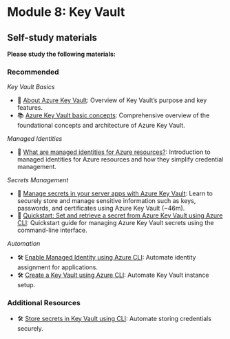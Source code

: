 # Module 8: Key Vault

## Self-study materials

**Please study the following materials:**

### Recommended

*Key Vault Basics*
- 📄 [About Azure Key Vault](https://learn.microsoft.com/en-us/azure/key-vault/general/overview): Overview of Key Vault’s purpose and key features.
- 📚 [Azure Key Vault basic concepts](https://docs.microsoft.com/en-us/azure/key-vault/general/basic-concepts): Comprehensive overview of the foundational concepts and architecture of Azure Key Vault.

*Managed Identities*
- 📄 [What are managed identities for Azure resources?](https://docs.microsoft.com/en-us/azure/active-directory/managed-identities-azure-resources/overview): Introduction to managed identities for Azure resources and how they simplify credential management.

*Secrets Management*
- 📄 [Manage secrets in your server apps with Azure Key Vault](https://docs.microsoft.com/en-us/learn/modules/manage-secrets-with-azure-key-vault/): Learn to securely store and manage sensitive information such as keys, passwords, and certificates using Azure Key Vault (~46m).
- 📄 [Quickstart: Set and retrieve a secret from Azure Key Vault using Azure CLI](https://docs.microsoft.com/en-us/azure/key-vault/secrets/quick-create-cli): Quickstart guide for managing Azure Key Vault secrets using the command-line interface.

*Automation*
- 🛠️ [Enable Managed Identity using Azure CLI](https://learn.microsoft.com/en-us/cli/azure/identity): Automate identity assignment for applications.
- 🛠️ [Create a Key Vault using Azure CLI](https://learn.microsoft.com/en-us/cli/azure/keyvault): Automate Key Vault instance setup.

### Additional Resources

- 🛠️ [Store secrets in Key Vault using CLI](https://learn.microsoft.com/en-us/cli/azure/keyvault/secret): Automate storing credentials securely.
